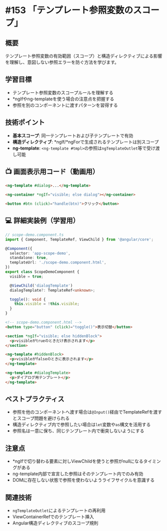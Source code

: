 # #153 「テンプレート参照変数のスコープ」

## 概要
テンプレート参照変数の有効範囲（スコープ）と構造ディレクティブによる影響を理解し、意図しない参照エラーを防ぐ方法を学びます。

## 学習目標
- テンプレート参照変数のスコープルールを理解する
- *ngIfやng-templateを使う場合の注意点を把握する
- 参照を別のコンポーネントに渡すパターンを習得する

## 技術ポイント
- **基本スコープ**: 同一テンプレートおよび子テンプレートで有効
- **構造ディレクティブ**: *ngIf/*ngForで生成されるテンプレートは別スコープ
- **ng-template**: `<ng-template #tmpl>`の参照は`ngTemplateOutlet`等で受け渡し可能

## 📺 画面表示用コード（動画用）

```html
<ng-template #dialog>...</ng-template>
```

```html
<ng-container *ngIf="visible; else dialog"></ng-container>
```

```html
<button #btn (click)="handle(btn)">クリック</button>
```

## 💻 詳細実装例（学習用）
```typescript
// scope-demo.component.ts
import { Component, TemplateRef, ViewChild } from '@angular/core';

@Component({
  selector: 'app-scope-demo',
  standalone: true,
  templateUrl: './scope-demo.component.html',
})
export class ScopeDemoComponent {
  visible = true;

  @ViewChild('dialogTemplate')
  dialogTemplate?: TemplateRef<unknown>;

  toggle(): void {
    this.visible = !this.visible;
  }
}
```

```html
<!-- scope-demo.component.html -->
<button type="button" (click)="toggle()">表示切替</button>

<section *ngIf="visible; else hiddenBlock">
  <p>visibleがtrueのときだけ表示されます</p>
</section>

<ng-template #hiddenBlock>
  <p>visibleがfalseのときに表示されます</p>
</ng-template>

<ng-template #dialogTemplate>
  <p>ダイアログ用テンプレート</p>
</ng-template>
```

## ベストプラクティス
- 参照を他のコンポーネントへ渡す場合は`@Input()`経由でTemplateRefを渡すとスコープ問題を避けられる
- 構造ディレクティブ内で参照したい場合は`let`変数や`as`構文を活用する
- 参照名は一意に保ち、同じテンプレート内で衝突しないようにする

## 注意点
- *ngIfで切り替わる要素に対しViewChildを使うと参照がnullになるタイミングがある
- ng-template内部で宣言した参照はそのテンプレート内でのみ有効
- DOMに存在しない状態で参照を使わないようライフサイクルを意識する

## 関連技術
- `ngTemplateOutlet`によるテンプレートの再利用
- ViewContainerRefでのテンプレート挿入
- Angular構造ディレクティブのスコープ規則
